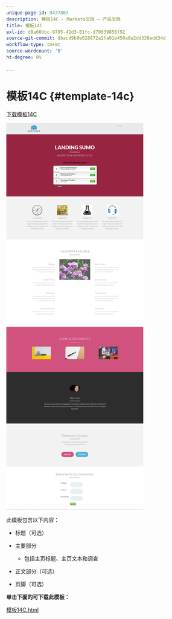 ```yaml
---
unique-page-id: 9437807
description: 模板14C - Marketo文档 — 产品文档
title: 模板14C
exl-id: d8a66bbc-9795-42d3-81fc-d70039856f92
source-git-commit: dbacd9b8e028872a1fa91e450a8e2dd338edd34d
workflow-type: tm+mt
source-wordcount: '0'
ht-degree: 0%

---
```


# 模板14C {#template-14c}

[下载模板14C](https://experienceleague.adobe.com/landing/marketo/lp-templates/template-14c.html)

![](assets/image2015-8-11-17-3a23-3a54.png)

此模板包含以下内容：

* 标题（可选）
* 主要部分

   * 包括主页标题、主页文本和调查

* 正文部分（可选）
* 页脚（可选）

**单击下面的可下载此模板：**

[模板14C.html](https://experienceleague.adobe.com/landing/marketo/lp-templates/template-14c.html)
